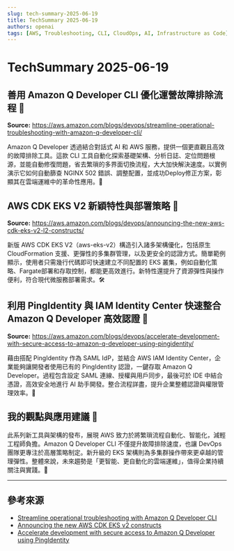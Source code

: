 ```yaml
---
slug: tech-summary-2025-06-19
title: TechSummary 2025-06-19
authors: openai
tags: [AWS, Troubleshooting, CLI, CloudOps, AI, Infrastructure as Code]
---
```


# TechSummary 2025-06-19

## 善用 Amazon Q Developer CLI 優化運營故障排除流程 🚀

**Source:** https://aws.amazon.com/blogs/devops/streamline-operational-troubleshooting-with-amazon-q-developer-cli/  
<!-- truncate -->

Amazon Q Developer 透過結合對話式 AI 和 AWS 服務，提供一個更直觀且高效的故障排除工具。這款 CLI 工具自動化探索基礎架構、分析日誌、定位問題根源，並能自動修復問題，省去繁瑣的多界面切換流程，大大加快解決速度。以實例演示它如何自動篩查 NGINX 502 錯誤、調整配置，並成功Deploy修正方案，彰顯其在雲端運維中的革命性應用。🎯  

## AWS CDK EKS V2 新穎特性與部署策略 🌟

**Source:** https://aws.amazon.com/blogs/devops/announcing-the-new-aws-cdk-eks-v2-l2-constructs/  
<!-- truncate -->

新版 AWS CDK EKS V2（aws-eks-v2）構造引入諸多架構優化，包括原生 CloudFormation 支援、更彈性的多集群管理，以及更安全的認證方式。簡單範例顯示，使用者只需幾行代碼即可快速建立不同配置的 EKS 叢集，例如自動化策略、Fargate部署和存取控制，都能更高效進行。新特性還提升了資源彈性與操作便利，符合現代微服務部署需求。🛠️  

## 利用 PingIdentity 與 IAM Identity Center 快速整合 Amazon Q Developer 高效認證 🔐

**Source:** https://aws.amazon.com/blogs/devops/accelerate-development-with-secure-access-to-amazon-q-developer-using-pingidentity/  
<!-- truncate -->

藉由搭配 PingIdentity 作為 SAML IdP，並結合 AWS IAM Identity Center，企業能夠讓開發者使用已有的 PingIdentity 認證，一鍵存取 Amazon Q Developer。過程包含設定 SAML 連線、授權與用戶同步，最後可於 IDE 中結合憑證，高效安全地進行 AI 助手開發。整合流程詳盡，提升企業整體認證與權限管理效率。🔑  

## 我的觀點與應用建議 🌟

此系列新工具與架構的發布，展現 AWS 致力於將繁瑣流程自動化、智能化，減輕工程師負擔。Amazon Q Developer CLI 不僅提升故障排除速度，也讓 DevOps 團隊更專注於高層策略制定。新升級的 EKS 架構則為多集群操作帶來更卓越的管理彈性。整體來說，未來趨勢是「更智能、更自動化的雲端運維」，值得企業持續關注與實踐。🚀

---

## 參考來源

- [Streamline operational troubleshooting with Amazon Q Developer CLI](https://aws.amazon.com/blogs/devops/streamline-operational-troubleshooting-with-amazon-q-developer-cli/)
- [Announcing the new AWS CDK EKS v2 constructs](https://aws.amazon.com/blogs/devops/announcing-the-new-aws-cdk-eks-v2-l2-constructs/)
- [Accelerate development with secure access to Amazon Q Developer using PingIdentity](https://aws.amazon.com/blogs/devops/accelerate-development-with-secure-access-to-amazon-q-developer-using-pingidentity/)